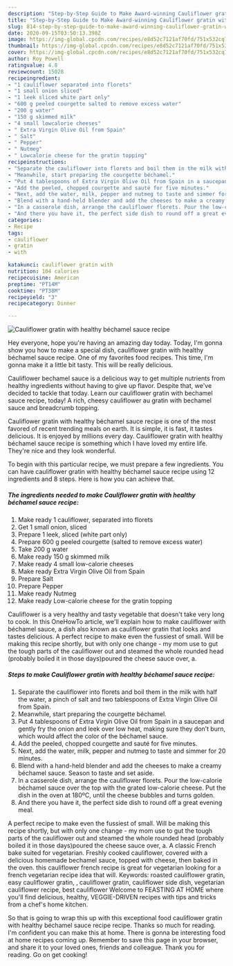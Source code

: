 ```yaml
---
description: "Step-by-Step Guide to Make Award-winning Cauliflower gratin with healthy béchamel sauce recipe"
title: "Step-by-Step Guide to Make Award-winning Cauliflower gratin with healthy béchamel sauce recipe"
slug: 814-step-by-step-guide-to-make-award-winning-cauliflower-gratin-with-healthy-bechamel-sauce-recipe
date: 2020-09-15T03:50:13.398Z
image: https://img-global.cpcdn.com/recipes/e8d52c7121af70fd/751x532cq70/cauliflower-gratin-with-healthy-bechamel-sauce-recipe-recipe-main-photo.jpg
thumbnail: https://img-global.cpcdn.com/recipes/e8d52c7121af70fd/751x532cq70/cauliflower-gratin-with-healthy-bechamel-sauce-recipe-recipe-main-photo.jpg
cover: https://img-global.cpcdn.com/recipes/e8d52c7121af70fd/751x532cq70/cauliflower-gratin-with-healthy-bechamel-sauce-recipe-recipe-main-photo.jpg
author: Roy Powell
ratingvalue: 4.8
reviewcount: 15028
recipeingredient:
- "1 cauliflower separated into florets"
- "1 small onion sliced"
- "1 leek sliced white part only"
- "600 g peeled courgette salted to remove excess water"
- "200 g water"
- "150 g skimmed milk"
- "4 small lowcalorie cheeses"
- " Extra Virgin Olive Oil from Spain"
- " Salt"
- " Pepper"
- " Nutmeg"
- " Lowcalorie cheese for the gratin topping"
recipeinstructions:
- "Separate the cauliflower into florets and boil them in the milk with half the water, a pinch of salt and two tablespoons of Extra Virgin Olive Oil from Spain."
- "Meanwhile, start preparing the courgette béchamel."
- "Put 4 tablespoons of Extra Virgin Olive Oil from Spain in a saucepan and gently fry the onion and leek over low heat, making sure they don’t burn, which would affect the color of the béchamel sauce."
- "Add the peeled, chopped courgette and sauté for five minutes."
- "Next, add the water, milk, pepper and nutmeg to taste and simmer for 20 minutes."
- "Blend with a hand-held blender and add the cheeses to make a creamy béchamel sauce. Season to taste and set aside."
- "In a casserole dish, arrange the cauliflower florets. Pour the low-calorie béchamel sauce over the top with the grated low-calorie cheese. Put the dish in the oven at 180ºC, until the cheese bubbles and turns golden.​"
- "And there you have it, the perfect side dish to round off a great evening meal."
categories:
- Recipe
tags:
- cauliflower
- gratin
- with

katakunci: cauliflower gratin with 
nutrition: 104 calories
recipecuisine: American
preptime: "PT14M"
cooktime: "PT38M"
recipeyield: "3"
recipecategory: Dinner

---
```



![Cauliflower gratin with healthy béchamel sauce recipe](https://img-global.cpcdn.com/recipes/e8d52c7121af70fd/751x532cq70/cauliflower-gratin-with-healthy-bechamel-sauce-recipe-recipe-main-photo.jpg)

Hey everyone, hope you're having an amazing day today. Today, I'm gonna show you how to make a special dish, cauliflower gratin with healthy béchamel sauce recipe. One of my favorites food recipes. This time, I'm gonna make it a little bit tasty. This will be really delicious.

Cauliflower bechamel sauce is a delicious way to get multiple nutrients from healthy ingredients without having to give up flavor. Despite that, we&#39;ve decided to tackle that today. Learn our cauliflower gratin with bechamel sauce recipe, today! A rich, cheesy cauliflower au gratin with bechamel sauce and breadcrumb topping.

Cauliflower gratin with healthy béchamel sauce recipe is one of the most favored of recent trending meals on earth. It is simple, it is fast, it tastes delicious. It is enjoyed by millions every day. Cauliflower gratin with healthy béchamel sauce recipe is something which I have loved my entire life. They're nice and they look wonderful.


To begin with this particular recipe, we must prepare a few ingredients. You can have cauliflower gratin with healthy béchamel sauce recipe using 12 ingredients and 8 steps. Here is how you can achieve that.

<!--inarticleads1-->

##### The ingredients needed to make Cauliflower gratin with healthy béchamel sauce recipe:

1. Make ready 1 cauliflower, separated into florets
1. Get 1 small onion, sliced
1. Prepare 1 leek, sliced (white part only)
1. Prepare 600 g peeled courgette (salted to remove excess water)
1. Take 200 g water
1. Make ready 150 g skimmed milk
1. Make ready 4 small low-calorie cheeses
1. Make ready  Extra Virgin Olive Oil from Spain
1. Prepare  Salt
1. Prepare  Pepper
1. Make ready  Nutmeg
1. Make ready  Low-calorie cheese for the gratin topping


Cauliflower is a very healthy and tasty vegetable that doesn&#39;t take very long to cook. In this OneHowTo article, we&#39;ll explain how to make cauliflower with béchamel sauce, a dish also known as cauliflower gratin that looks and tastes delicious. A perfect recipe to make even the fussiest of small. Will be making this recipe shortly, but with only one change - my mom use to gut the tough parts of the cauliflower out and steamed the whole rounded head (probably boiled it in those days)poured the cheese sauce over, a. 

<!--inarticleads2-->

##### Steps to make Cauliflower gratin with healthy béchamel sauce recipe:

1. Separate the cauliflower into florets and boil them in the milk with half the water, a pinch of salt and two tablespoons of Extra Virgin Olive Oil from Spain.
1. Meanwhile, start preparing the courgette béchamel.
1. Put 4 tablespoons of Extra Virgin Olive Oil from Spain in a saucepan and gently fry the onion and leek over low heat, making sure they don’t burn, which would affect the color of the béchamel sauce.
1. Add the peeled, chopped courgette and sauté for five minutes.
1. Next, add the water, milk, pepper and nutmeg to taste and simmer for 20 minutes.
1. Blend with a hand-held blender and add the cheeses to make a creamy béchamel sauce. Season to taste and set aside.
1. In a casserole dish, arrange the cauliflower florets. Pour the low-calorie béchamel sauce over the top with the grated low-calorie cheese. Put the dish in the oven at 180ºC, until the cheese bubbles and turns golden.​
1. And there you have it, the perfect side dish to round off a great evening meal.


A perfect recipe to make even the fussiest of small. Will be making this recipe shortly, but with only one change - my mom use to gut the tough parts of the cauliflower out and steamed the whole rounded head (probably boiled it in those days)poured the cheese sauce over, a. A classic French bake suited for vegetarian. Freshly cooked cauliflower, covered with a delicious homemade bechamel sauce, topped with cheese, then baked in the oven. this cauliflower french recipe is great for vegetarian looking for a french vegetarian recipe idea that will. Keywords: roasted cauliflower gratin, easy cauliflower gratin, , cauliflower gratin, cauliflower side dish, vegetarian cauliflower recipe, best cauliflower Welcome to FEASTING AT HOME where you&#39;ll find delicious, healthy, VEGGIE-DRIVEN recipes with tips and tricks from a chef&#39;s home kitchen. 

So that is going to wrap this up with this exceptional food cauliflower gratin with healthy béchamel sauce recipe recipe. Thanks so much for reading. I'm confident you can make this at home. There is gonna be interesting food at home recipes coming up. Remember to save this page in your browser, and share it to your loved ones, friends and colleague. Thank you for reading. Go on get cooking!
